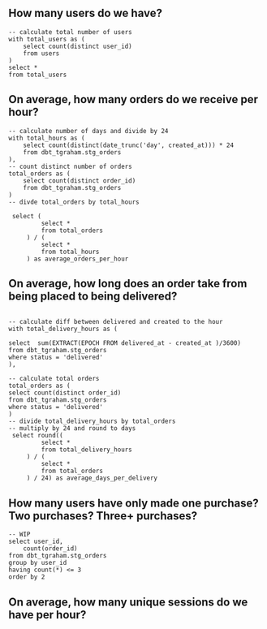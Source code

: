 
## How many users do we have?

```
-- calculate total number of users
with total_users as (
    select count(distinct user_id)
    from users
)
select *
from total_users

```
## On average, how many orders do we receive per hour?

```
-- calculate number of days and divide by 24
with total_hours as (
    select count(distinct(date_trunc('day', created_at))) * 24
    from dbt_tgraham.stg_orders
),
-- count distinct number of orders
total_orders as (
    select count(distinct order_id)
    from dbt_tgraham.stg_orders
)
-- divde total_orders by total_hours

 select (
         select *
         from total_orders
     ) / (
         select *
         from total_hours
     ) as average_orders_per_hour

```

## On average, how long does an order take from being placed to being delivered?

```

-- calculate diff between delivered and created to the hour
with total_delivery_hours as (

select  sum(EXTRACT(EPOCH FROM delivered_at - created_at )/3600)
from dbt_tgraham.stg_orders
where status = 'delivered'
),

-- calculate total orders
total_orders as (
select count(distinct order_id)
from dbt_tgraham.stg_orders
where status = 'delivered'
)
-- divide total_delivery_hours by total_orders 
-- multiply by 24 and round to days
 select round((
         select *
         from total_delivery_hours
     ) / (
         select *
         from total_orders
     ) / 24) as average_days_per_delivery

```

## How many users have only made one purchase? Two purchases? Three+ purchases?
```
-- WIP
select user_id,
    count(order_id)
from dbt_tgraham.stg_orders
group by user_id
having count(*) <= 3
order by 2

```

## On average, how many unique sessions do we have per hour?